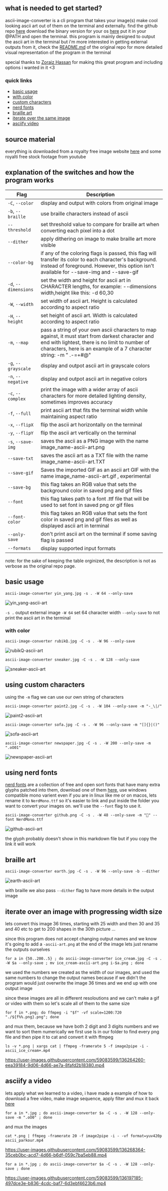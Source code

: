 ## what is needed to get started?
ascii-image-converter is a cli program that takes your image(s) make cool looking ascii art out of them on the terminal and externally. find the github repo [here](https://github.com/TheZoraiz/ascii-image-converter) download the binary version for your os [here](https://github.com/TheZoraiz/ascii-image-converter/releases/tag/v1.11.0) put it in your @PATH and open the terminal. this program is mainly designed to output the ascii art in the terminal but i'm more interested in getting external outputs from it, check the [README.md](https://github.com/TheZoraiz/ascii-image-converter/blob/master/README.md) of the original repo for more detailed visual representation of the program in the terminal

special thanks to [Zoraiz Hassan](https://github.com/TheZoraiz) for making this great program and including options i wanted in it <3

### quick links
 * [basic usage](https://github.com/junguler/_image-manipulation/blob/main/Ascii-image-converter/README.md#basic-usage)
 * [with color](https://github.com/junguler/_image-manipulation/blob/main/Ascii-image-converter/README.md#with-color)
 * [custom characters](https://github.com/junguler/_image-manipulation/blob/main/Ascii-image-converter/README.md#using-custom-characters)
 * [nerd fonts](https://github.com/junguler/_image-manipulation/blob/main/Ascii-image-converter/README.md#using-nerd-fonts)
 * [braille art](https://github.com/junguler/_image-manipulation/blob/main/Ascii-image-converter/README.md#braille-art)
 * [iterate over the same image](https://github.com/junguler/_image-manipulation/blob/main/Ascii-image-converter/README.md#iterate-over-an-image-with-progressing-width-size)
 * [asciify video](https://github.com/junguler/_image-manipulation/blob/main/Ascii-image-converter/README.md#asciify-a-video)

## source material
everything is downloaded from a royalty free image website [here](https://free-images.com/) and some royalti free stock footage from youtube

## explanation of the switches and how the program works
| Flag | Description |
| --- | --- |
| `-C`, `--color` | display and output with colors from original image |
| `-b`, `--braille` | use braille characters instead of ascii |
| `--threshold` | set threshold value to compare for braille art when converting each pixel into a dot |
| `--dither` | apply dithering on image to make braille art more visible |
| `--color-bg` | if any of the coloring flags is passed, this flag will transfer its color to each character's background. instead of foreground. However, this option isn't available for --save-img and --save-gif |
| `-d`, `--dimensions` | set the width and height for ascii art in CHARACTER lengths, for example: --dimensions width,height like this: -d 60,30|
| `-W`, `--width` | set width of ascii art. Height is calculated according to aspect ratio |
| `-H`, `--height` | set height of ascii art. Width is calculated according to aspect ratio |
| `-m`, `--map` | pass a string of your own ascii characters to map against, it must start from darkest character and end with lightest, there is no limit to number of characters, here is an example of a 7 character string: -m " .-=+#@" |
| `-g`, `--grayscale` | display and outpot ascii art in grayscale colors |
| `-n`, `--negative` | display and outpot ascii art in negative colors |
| `-c`, `--complex` | print the image with a wider array of ascii characters for more detailed lighting density, sometimes improves accuracy |
| `-f`, `--full` | print ascii art that fits the terminal width while maintaining aspect ratio |
| `-x`, `--flipX` | flip the ascii art horizontally on the terminal |
| `-y`, `--flipY` | flip the ascii art vertically on the terminal |
| `-s`, `--save-img` | saves the ascii as a PNG image with the name image_name-ascii-art.png |
| `--save-txt` | saves the ascii art as a TXT file with the name image_name-ascii-art.TXT |
| `--save-gif` | Saves the imported GIF as an ascii art GIF with the name image_name-ascii-art.gif , experimental |
| `--save-bg` | this flag takes an RGB value that sets the background color in saved png and gif files |
| `--font` | this flag takes path to a font .ttf file that will be used to set font in saved png or gif files |
| `--font-color` | this flag takes an RGB value that sets the font color in saved png and gif files as well as displayed ascii art in terminal |
| `--only-save` | don't print ascii art on the terminal if some saving flag is passed |
| `--formats` | display supported input formats |

note: for the sake of keeping the table orginized, the description is not as verbose as the original repo page.

## basic usage
```
ascii-image-converter yin_yang.jpg -s . -W 64 --only-save
```
![yin_yang-ascii-art](https://user-images.githubusercontent.com/59083599/136243139-541425e3-82d0-4222-9cf9-c1ed8f3e7796.png)

`-s .` output external image `-W 64` set 64 character width `--only-save` to not print the ascii art in the terminal

### with color
```
ascii-image-converter rubikQ.jpg -C -s . -W 96 --only-save
```
![rubikQ-ascii-art](https://user-images.githubusercontent.com/59083599/136244404-95ad4260-1e7f-4f2b-b8bb-5e429703a110.jpg)

```
ascii-image-converter sneaker.jpg -C -s . -W 128 --only-save
```
![sneaker-ascii-art](https://user-images.githubusercontent.com/59083599/136244547-8cf39735-1578-4c05-855c-9c84a6fe2b4b.jpg)

## using custom characters
using the `-m` flag we can use our own string of characters
```
ascii-image-converter paint2.jpg -C -s . -W 104 --only-save -m "-_\|/"
```
![paint2-ascii-art](https://user-images.githubusercontent.com/59083599/136245496-4627865c-4014-435e-9425-ce9f7828c512.jpg)

```
ascii-image-converter sofa.jpg -C -s . -W 96 --only-save -m "[]{}|()"
```
![sofa-ascii-art](https://user-images.githubusercontent.com/59083599/136248549-f60c32fe-089e-4e83-a7f1-02de30f0cbb9.jpg)

```
ascii-image-converter newspaper.jpg -C -s . -W 200 --only-save -m ".oO01"
```
![newspaper-ascii-art](https://user-images.githubusercontent.com/59083599/136247425-2e30dac0-4ef8-4cd3-a3f0-5e80f5c5fee4.jpg)

## using nerd fonts
[nerd fonts](https://www.nerdfonts.com/#home) are a collection of free and open sort fonts that have many extra glyphs patched into them, download one of them [here](https://www.nerdfonts.com/font-downloads), use windows compatible mono varient even if you are in linux like me or on macos, lets rename it to `NerdMono.ttf` so it's easier to link and put inside the folder you want to convert your images on. we'll use the `--font` flag to use it.
```
ascii-image-converter github.png -C -s . -W 48 --only-save -m "" --font NerdMono.ttf
```
![github-ascii-art](https://user-images.githubusercontent.com/59083599/136251225-edfe33a8-ab77-409c-873a-4baf43abcf7f.png)

the glyph probably doesn't show in this markdown file but if you copy the link it will work

## braille art
```
ascii-image-converter earth.jpg -C -s . -W 96 --only-save -b --dither
```
![earth-ascii-art](https://user-images.githubusercontent.com/59083599/136256903-0545bc11-273b-4c8a-985f-bf274a72c81b.jpg)

with braille we also pass `--dither` flag to have more details in the output image

## iterate over an image with progressing width size
lets convert this image 36 times, starting with 25 width and then 30 and 35 and 40 etc to get to 200 shapes in the 30th picture ...

since this program does not accept changing output names and we know it's going to add a `-ascii-art.png` at the end of the image lets just rename the outputs ourselves
```
for a in {50..200..5} ; do ascii-image-converter ice_cream.jpg -C -s . -W $a --only-save ; mv ice_cream-ascii-art.png i-$a.png ; done
```
we used the numbers we created as the width of our images, and used the same numbers to change the output names because if we didn't the program would just overwrite the image 36 times and we end up with one output image

since these images are all in different resoloutions and we can't make a gif or video with them so let's scale all of them to the same size
```
for f in *.png; do ffmpeg -i "$f" -vf scale=1200:720 "./${f%%.png}.png"; done 
```
and mux them, because we have both 2 digit and 3 digits numbers and we want to sort them numerically we first use ls in our folder to find every png file and then pipe it to cat and convert it with ffmpeg
```
ls -v *.png | xargs cat | ffmpeg -framerate 5 -f image2pipe -i -  ascii_ice_cream+.mp4 
```
https://user-images.githubusercontent.com/59083599/136264260-eea39184-9d06-4d66-ae7a-8fafd2b18380.mp4

## asciify a video
lets apply what we learned to a video, i have made a example of how to download a free video, make image sequence, apply filter and mux it back [here](https://github.com/junguler/ffmpeg-examples/tree/main/sequence%2C%20manipulate%20%26%20mux%20images)
```
for a in *.jpg ; do ascii-image-converter $a -C -s . -W 128 --only-save -m ".oO0" ; done 
```
and mux the images
```
cat *.png | ffmpeg -framerate 20 -f image2pipe -i - -vf format=yuv420p ascii_parkour.mp4 
```
https://user-images.githubusercontent.com/59083599/136268364-35ceb0bc-acd7-4d66-b6df-059c7ba5eb88.mp4

```
for a in *.jpg ; do ascii-image-converter $a -C -s . -W 128 --only-save ; done 
```
https://user-images.githubusercontent.com/59083599/136197185-497dce3e-b836-4cdc-baf7-6d3ebf4623b6.mp4
